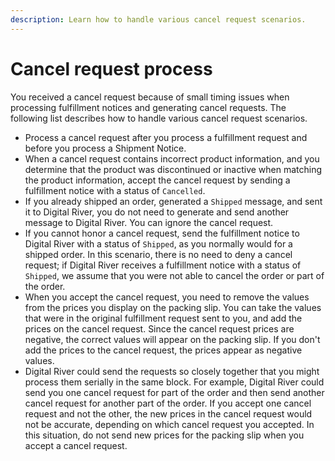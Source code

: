 ```yaml
---
description: Learn how to handle various cancel request scenarios.
---
```


# Cancel request process

You received a cancel request because of small timing issues when processing fulfillment notices and generating cancel requests. The following list describes how to handle various cancel request scenarios.

* Process a cancel request after you process a fulfillment request and before you process a Shipment Notice.
* When a cancel request contains incorrect product information, and you determine that the product was discontinued or inactive when matching the product information, accept the cancel request by sending a fulfillment notice with a status of `Cancelled`.
* If you already shipped an order, generated a `Shipped` message, and sent it to Digital River, you do not need to generate and send another message to Digital River. You can ignore the cancel request.&#x20;
* If you cannot honor a cancel request, send the fulfillment notice to Digital River with a status of `Shipped`, as you normally would for a shipped order. In this scenario, there is no need to deny a cancel request; if Digital River receives a fulfillment notice with a status of `Shipped`, we assume that you were not able to cancel the order or part of the order.
* When you accept the cancel request, you need to remove the values from the prices you display on the packing slip. You can take the values that were in the original fulfillment request sent to you, and add the prices on the cancel request. Since the cancel request prices are negative, the correct values will appear on the packing slip. If you don't add the prices to the cancel request, the prices appear as negative values.
* Digital River could send the requests so closely together that you might process them serially in the same block. For example, Digital River could send you one cancel request for part of the order and then send another cancel request for another part of the order. If you accept one cancel request and not the other, the new prices in the cancel request would not be accurate, depending on which cancel request you accepted. In this situation, do not send new prices for the packing slip when you accept a cancel request.
